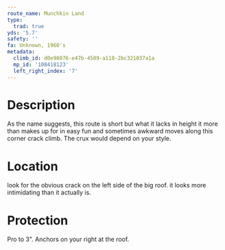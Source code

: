 ```yaml
---
route_name: Munchkin Land
type:
  trad: true
yds: '5.7'
safety: ''
fa: Unknown, 1960's
metadata:
  climb_id: d0e98076-e47b-4509-a118-2bc321037a1a
  mp_id: '108418123'
  left_right_index: '7'
---
```

# Description
As the name suggests, this route is short but what it lacks in height it more than makes up for in easy fun and sometimes awkward moves along this corner crack climb. The crux would depend on your style.

# Location
look for the obvious crack on the left side of the big roof. it looks more intimidating than it actually is.

# Protection
Pro to 3". Anchors on your right at the roof.
